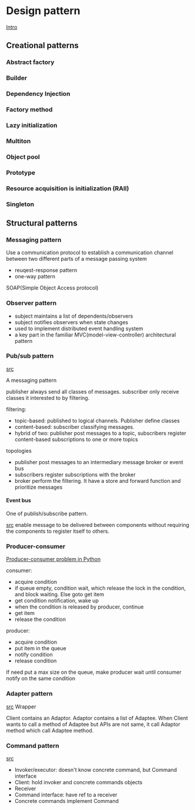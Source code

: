 # Design pattern

[Intro](https://en.wikipedia.org/wiki/Software_design_pattern)

## Creational patterns

### Abstract factory

### Builder

### Dependency Injection

### Factory method

### Lazy initialization

### Multiton

### Object pool

### Prototype

### Resource acquisition is initialization (RAII)

### Singleton

## Structural patterns

### Messaging pattern

Use a communication protocol to establish a communication channel between two different parts of a message passing system

- reuqest-response pattern
- one-way pattern

SOAP(Simple Object Access protocol)

### Observer pattern

- subject maintains a list of dependents/observers
- subject notifies observers when state changes
- used to implement distributed event handling system
- a key part in the familiar MVC(model-view-controller) architectural pattern

### Pub/sub pattern

[src](https://en.wikipedia.org/wiki/Publish%E2%80%93subscribe_pattern)

A messaging pattern

publisher always send all classes of messages. subscriber only receive classes it interested to by filtering.

filtering:

- topic-based: published to logical channels. Publisher define classes
- content-based: subscriber classifying messages.
- hybrid of two: publisher post messages to a topic, subscribers register content-based subscriptions to one or more topics

topologies

- publisher post messages to an intermediary message broker or event bus
- subscribers register subscriptions with the broker
- broker perform the filtering. It have a store and forward function and prioritize messages

#### Event bus

One of publish/subscribe pattern.

[src](http://timnew.me/blog/2014/12/06/typical-eventbus-design-patterns/)
enable message to be delivered between components without requiring the components to register itself to others.

### Producer-consumer

[Producer-consumer problem in Python](http://agiliq.com/blog/2013/10/producer-consumer-problem-in-python/)

consumer:

- acquire condition
- if queue empty, condition wait, which release the lock in the condition, and block waiting. Else goto get item
- get condition notification, wake up
- when the condition is released by producer, continue
- get item
- release the condition

producer:

- acquire condition
- put item in the queue
- notify condition
- release condition

If need put a max size on the queue, make producer wait until consumer notify on the same condition

### Adapter pattern

[src](https://en.wikipedia.org/wiki/Adapter_pattern) Wrapper

Client contains an Adaptor. Adaptor contains a list of Adaptee. When Client wants to call a method of Adaptee but APIs are not same, it call Adaptor method which call Adaptee method.

### Command pattern

[src](https://en.wikipedia.org/wiki/Command_pattern)

- Invoker/executor: doesn't know concrete command, but Command interface
- Client: hold invoker and concrete commands objects
- Receiver
- Command interface: have ref to a receiver
- Concrete commands implement Command
